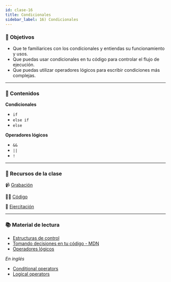 ```yaml
---
id: clase-16
title: Condicionales
sidebar_label: 16) Condicionales
---
```


### 🏁 Objetivos

- Que te familiarices con los condicionales y entiendas su funcionamiento y usos.
- Que puedas usar condicionales en tu código para controlar el flujo de ejecución.
- Que puedas utilizar operadores lógicos para escribir condiciones más complejas.

---

### 📝 Contenidos

**Condicionales**

- `if`
- `else if`
- `else`

**Operadores lógicos**

- `&&`
- `||`
- `!`

---

### 🚀 Recursos de la clase

📹 [Grabación](http://www.zoom.com)

👩‍💻 [Código](https://www.notion.so/pabloh/www.github.com)

💪 [Ejercitación](http://www.github.com)

---

### 📚 Material de lectura

- [Estructuras de control](https://frontend.adaitw.org/docs/js/js04)
- [Tomando decisiones en tu código - MDN](https://developer.mozilla.org/es/docs/Learn/JavaScript/Building_blocks/conditionals)
- [Operadores lógicos](https://developer.mozilla.org/es/docs/Web/JavaScript/Referencia/Operadores/Operadores_l%C3%B3gicos)

_En inglés_

- [Conditional operators](https://javascript.info/ifelse)
- [Logical operators](https://javascript.info/logical-operators)
